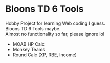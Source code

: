 # Bloons TD 6 Tools  
Hobby Project for learning Web coding I guess.  
Bloons TD 6 Tools maybe.  
Almost no functionality so far, please ignore lol  
 - MOAB HP Calc  
 - Monkey Teams  
 - Round Calc (XP, RBE, Income)
